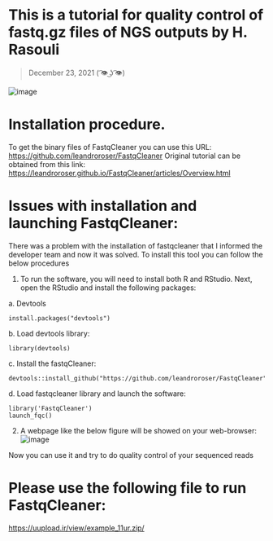 # This is a tutorial for quality control of fastq.gz files of NGS outputs by H. Rasouli
> December 23, 2021   ( ͡👁️ ͜ʖ ͡👁️) 

![image](https://user-images.githubusercontent.com/17006122/146686434-cd019170-e7d2-459e-a2b8-3a6edacf6383.png)

# Installation procedure.

To get the binary files of FastqCleaner you can use this URL: https://github.com/leandroroser/FastqCleaner
Original tutorial can be obtained from this link: https://leandroroser.github.io/FastqCleaner/articles/Overview.html

# Issues with installation and launching FastqCleaner:

There was a problem with the installation of fastqcleaner that I informed the developer team and now it was solved. To install this tool you can follow the below procedures
1. To run the software, you will need to install both R and RStudio. Next, open the RStudio and install the following packages:

a. Devtools
````````
install.packages("devtools")
````````
b. Load devtools library:
````````
library(devtools)
````````
c. Install the fastqCleaner:
````````
devtools::install_github("https://github.com/leandroroser/FastqCleaner")
````````
d. Load fastqcleaner library and launch the software:
````````
library('FastqCleaner')
launch_fqc()
````````

2. A webpage like the below figure will be showed on your web-browser:
![image](https://user-images.githubusercontent.com/17006122/146686697-01177599-e520-4726-a2c7-359c2aa1c0db.png)

Now you can use it and try to do quality control of your sequenced reads



# Please use the following file to run FastqCleaner:

https://uupload.ir/view/example_11ur.zip/
 
